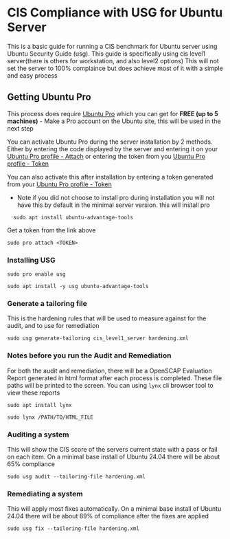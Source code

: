 # CIS Compliance with USG for Ubuntu Server
This is a basic guide for running a CIS benchmark for Ubuntu server using Ubuntu Security Guide (usg).
This guide is specifically using cis level1 server(there is others for workstation, and also level2 options)
This will not set the server to 100% complaince but does achieve most of it with a simple and easy process


## Getting Ubuntu Pro
This process does require [Ubuntu Pro](https://ubuntu.com/pro/) which you can get for **FREE (up to 5 machines)**
    - Make a Pro account on the Ubuntu site, this will be used in the next step

You can activate Ubuntu Pro during the server installation by 2 methods. Either by entering the code displayed by the server and entering it on your [Ubuntu Pro profile - Attach](https://ubuntu.com/pro/attach) or entering the token from you [Ubuntu Pro profile - Token](https://ubuntu.com/pro/dashboard) 

You can also activate this after installation by entering a token generated from your [Ubuntu Pro profile - Token](https://ubuntu.com/pro/dashboard)

* Note if you did not choose to install pro during installation you will not have this by default in the minimal server version.
this will install pro 
```
  sudo apt install ubuntu-advantage-tools
```

Get a token from the link above
```
sudo pro attach <TOKEN>
```

### Installing USG
```
sudo pro enable usg
```
```
sudo apt install -y usg ubuntu-advantage-tools
```


### Generate a tailoring file
This is the hardening rules that will be used to measure against for the audit, and to use for remediation
```
sudo usg generate-tailoring cis_level1_server hardening.xml
```

### Notes before you run the Audit and Remediation
For both the audit and remediation, there will be a OpenSCAP Evaluation Report generated in html format after each process is completed. These file paths will be printed to the screen. 
You can using `lynx` cli browser tool to view these reports
```
sudo apt install lynx
```
```
sudo lynx /PATH/TO/HTML_FILE
```


### Auditing a system
This will show the CIS score of the servers current state with a pass or fail on each item. On a minimal base install of Ubuntu 24.04 there will be about 65% compliance 
```
sudo usg audit --tailoring-file hardening.xml
```

### Remediating a system
This will apply most fixes automatically. On a minimal base install of Ubuntu 24.04 there will be about 89% of compliance after the fixes are applied
```
sudo usg fix --tailoring-file hardening.xml
```
